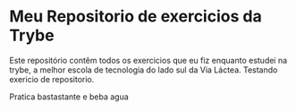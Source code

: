 # Meu Repositorio de exercicios da Trybe

Este repositório contêm todos os exercicios que eu fiz enquanto estudei na trybe, a melhor escola de tecnologia do lado sul da Via Láctea.
Testando exericio de repositorio.

Pratica bastastante e beba agua 
